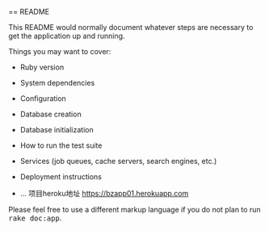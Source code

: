 == README

This README would normally document whatever steps are necessary to get the
application up and running.

Things you may want to cover:

* Ruby version

* System dependencies

* Configuration

* Database creation

* Database initialization

* How to run the test suite

* Services (job queues, cache servers, search engines, etc.)

* Deployment instructions

* ...
项目heroku地址 https://bzapp01.herokuapp.com

Please feel free to use a different markup language if you do not plan to run
<tt>rake doc:app</tt>.
